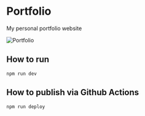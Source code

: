# Portfolio

My personal portfolio website

![Portfolio](readme_animation.gif)

## How to run

`npm run dev`

## How to publish via Github Actions

`npm run deploy`
